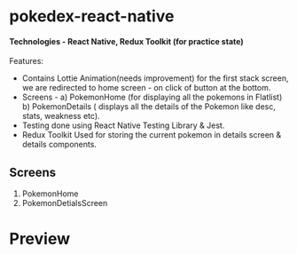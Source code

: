 # pokedex-react-native

#### Technologies - React Native, Redux Toolkit (for practice state)

Features:
* Contains Lottie Animation(needs improvement) for the first stack screen, we are redirected to home screen - on click of button at the bottom.
* Screens - a) PokemonHome (for displaying all the pokemons in Flatlist) b) PokemonDetails ( displays all the details of the Pokemon like desc, stats, weakness etc).
* Testing done using React Native Testing Library & Jest.
* Redux Toolkit Used for storing the current pokemon in details screen & details components.


## Screens

1. PokemonHome 
2. PokemonDetialsScreen

##

# Preview


